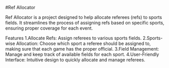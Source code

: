 #Ref Allocator

Ref Allocator is a project designed to help allocate referees (refs) to sports fields. It streamlines the process of assigning refs based on specific sports, ensuring proper coverage for each event.

Features
1.Allocate Refs: Assign referees to various sports fields.
2.Sports-wise Allocation: Choose which sport a referee should be assigned to, making sure that each game has the proper official.
3.Field Management: Manage and keep track of available fields for each sport.
4.User-Friendly Interface: Intuitive design to quickly allocate and manage referees.
